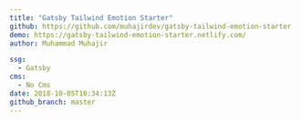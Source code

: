 ```yaml
---
title: "Gatsby Tailwind Emotion Starter"
github: https://github.com/muhajirdev/gatsby-tailwind-emotion-starter
demo: https://gatsby-tailwind-emotion-starter.netlify.com/
author: Muhammad Muhajir

ssg:
  - Gatsby
cms:
  - No Cms
date: 2018-10-05T10:34:13Z
github_branch: master
---
```


